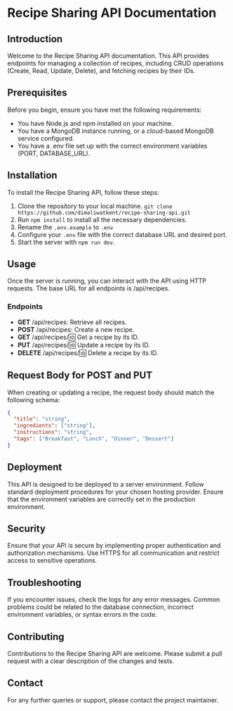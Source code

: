 # Recipe Sharing API Documentation

## Introduction

Welcome to the Recipe Sharing API documentation. This API provides endpoints for managing a collection of recipes, including CRUD operations (Create, Read, Update, Delete), and fetching recipes by their IDs.

## Prerequisites

Before you begin, ensure you have met the following requirements:

- You have Node.js and npm installed on your machine.
- You have a MongoDB instance running, or a cloud-based MongoDB service configured.
- You have a .env file set up with the correct environment variables (PORT, DATABASE_URL).

## Installation

To install the Recipe Sharing API, follow these steps:

1. Clone the repository to your local machine. `git clone https://github.com/dimaliwatkent/recipe-sharing-api.git`
1. Run `npm install` to install all the necessary dependencies.
1. Rename the `.env.example` to `.env`
1. Configure your `.env` file with the correct database URL and desired port.
1. Start the server with `npm run dev`.

## Usage

Once the server is running, you can interact with the API using HTTP requests. The base URL for all endpoints is /api/recipes.

### Endpoints

- **GET** /api/recipes: Retrieve all recipes.
- **POST** /api/recipes: Create a new recipe.
- **GET** /api/recipes/:id: Get a recipe by its ID.
- **PUT** /api/recipes/:id: Update a recipe by its ID.
- **DELETE** /api/recipes/:id: Delete a recipe by its ID.

## Request Body for POST and PUT

When creating or updating a recipe, the request body should match the following schema:

``` json
{
  "title": "string",
  "ingredients": ["string"],
  "instructions": "string",
  "tags": ["Breakfast", "Lunch", "Dinner", "Dessert"]
}
```

## Deployment

This API is designed to be deployed to a server environment. Follow standard deployment procedures for your chosen hosting provider. Ensure that the environment variables are correctly set in the production environment.

## Security

Ensure that your API is secure by implementing proper authentication and authorization mechanisms. Use HTTPS for all communication and restrict access to sensitive operations.

## Troubleshooting

If you encounter issues, check the logs for any error messages. Common problems could be related to the database connection, incorrect environment variables, or syntax errors in the code.

## Contributing

Contributions to the Recipe Sharing API are welcome. Please submit a pull request with a clear description of the changes and tests.


## Contact

For any further queries or support, please contact the project maintainer.
